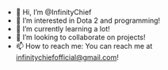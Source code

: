 - 👋 Hi, I’m @InfinityChief
- 👀 I’m interested in Dota 2 and programming! 
- 🌱 I’m currently learning a lot!
- 💞️ I’m looking to collaborate on projects!
- 📫 How to reach me: You can reach me at infinitychiefofficial@gmail.com!

<!---
InfinityChief/InfinityChief is a ✨ special ✨ repository because its `README.md` (this file) appears on your GitHub profile.
You can click the Preview link to take a look at your changes.
--->
